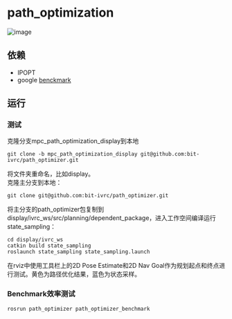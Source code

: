# path_optimization
![image](https://github.com/bit-ivrc/path_optimizer/blob/master/picture/car_geo.png)  
## 依赖
- IPOPT    
- google [benckmark](https://github.com/google/benchmark)   
## 运行  
### 测试 
克隆分支mpc_path_optimization_display到本地
```
git clone -b mpc_path_optimization_display git@github.com:bit-ivrc/path_optimizer.git
```
将文件夹重命名，比如display。  
克隆主分支到本地：  
```
git clone git@github.com:bit-ivrc/path_optimizer.git
``` 
将主分支的path_optimizer包复制到display/ivrc_ws/src/planning/dependent_package，进入工作空间编译运行state_sampling：
```
cd display/ivrc_ws
catkin build state_sampling
roslaunch state_sampling state_sampling.launch
```
在rviz中使用工具栏上的2D Pose Estimate和2D Nav Goal作为规划起点和终点进行测试。黄色为路径优化结果，蓝色为状态采样。
### Benchmark效率测试  
```
rosrun path_optimizer path_optimizer_benchmark
```
